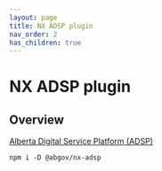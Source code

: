 ```yaml
---
layout: page
title: NX ADSP plugin
nav_order: 2
has_children: true
---
```


# NX ADSP plugin

## Overview

[Alberta Digital Service Platform (ADSP)](https://adsp.alberta.ca)

`npm i -D @abgov/nx-adsp`
